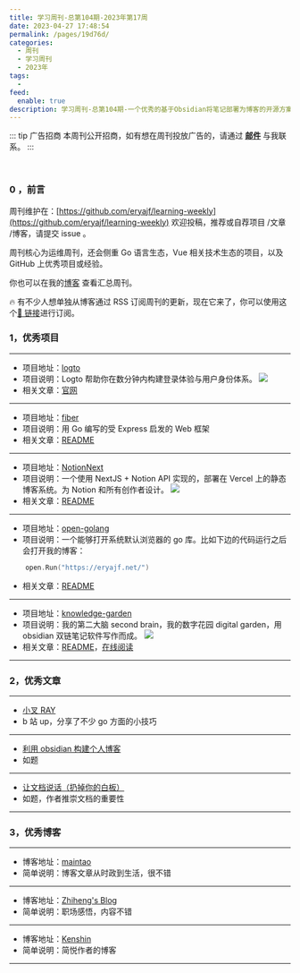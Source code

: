 ```yaml
---
title: 学习周刊-总第104期-2023年第17周
date: 2023-04-27 17:48:54
permalink: /pages/19d76d/
categories:
  - 周刊
  - 学习周刊
  - 2023年
tags:
  -
feed:
  enable: true
description: 学习周刊-总第104期-一个优秀的基于Obsidian将笔记部署为博客的开源方案
---
```


::: tip 广告招商
本周刊公开招商，如有想在周刊投放广告的，请通过 **[邮件](mailto:eryajf@163.com)** 与我联系。
:::

<br><ArticleTopAd></ArticleTopAd>

### 0 ，前言

周刊维护在：[https://github.com/eryajf/learning-weekly](https://github.com/eryajf/learning-weekly) 欢迎投稿，推荐或自荐项目 /文章 /博客，请提交 issue 。

周刊核心为运维周刊，还会侧重 Go 语言生态，Vue 相关技术生态的项目，以及 GitHub 上优秀项目或经验。

你也可以在我的[博客](https://wiki.eryajf.net/learning-weekly/) 查看汇总周刊。

🔥 有不少人想单独从博客通过 RSS 订阅周刊的更新，现在它来了，你可以使用这个[🔗 链接](https://wiki.eryajf.net/learning-weekly.xml)进行订阅。

### 1，优秀项目

---

- 项目地址：[logto](https://github.com/logto-io/logto)
- 项目说明：Logto 帮助你在数分钟内构建登录体验与用户身份体系。
  ![](http://t.eryajf.net/imgs/2023/03/05b2e3ce3a25bd4b.png)
- 相关文章：[官网](https://logto.io/)

---

- 项目地址：[fiber](https://github.com/gofiber/fiber)
- 项目说明：用 Go 编写的受 Express 启发的 Web 框架
- 相关文章：[README](https://github.com/gofiber/fiber/blob/master/.github/README_zh-CN.md)

---

- 项目地址：[NotionNext](https://github.com/tangly1024/NotionNext)
- 项目说明：一个使用 NextJS + Notion API 实现的，部署在 Vercel 上的静态博客系统。为 Notion 和所有创作者设计。
  ![](http://t.eryajf.net/imgs/2023/03/cc02bda576f469d6.png)
- 相关文章：[README](https://github.com/tangly1024/NotionNext#readme)

---

- 项目地址：[open-golang](https://github.com/skratchdot/open-golang)
- 项目说明：一个能够打开系统默认浏览器的 go 库。比如下边的代码运行之后会打开我的博客：

```go
	open.Run("https://eryajf.net/")
```

- 相关文章：[README](https://github.com/skratchdot/open-golang/blob/master/README.md)

---

- 项目地址：[knowledge-garden](https://github.com/oldwinter/knowledge-garden)
- 项目说明：我的第二大脑 second brain，我的数字花园 digital garden，用 obsidian 双链笔记软件写作而成。
  ![](http://t.eryajf.net/imgs/2023/03/1bbba47bf2e1c1b8.png)
- 相关文章：[README](https://github.com/oldwinter/knowledge-garden#readme)，[在线阅读](https://garden.oldwinter.top/)

---

### 2，优秀文章

---

- [小叉 RAY](https://space.bilibili.com/66891783)
- b 站 up，分享了不少 go 方面的小技巧

---

- [利用 obsidian 构建个人博客](https://zytomorrow.top/%E6%8A%80%E6%9C%AF%E6%8A%98%E8%85%BE/%E5%88%A9%E7%94%A8obsidian%E6%9E%84%E5%BB%BA%E4%B8%AA%E4%BA%BA%E5%8D%9A%E5%AE%A2/)
- 如题

---

- [让文档说话（扔掉你的白板）](https://blog.zhiheng.io/posts/2022/03/docs/)
- 如题，作者推崇文档的重要性

---

### 3，优秀博客

---

- 博客地址：[maintao](https://maintao.com/)
- 简单说明：博客文章从时政到生活，很不错

---

- 博客地址：[Zhiheng's Blog](https://blog.zhiheng.io/)
- 简单说明：职场感悟，内容不错

---

- 博客地址：[Kenshin](https://typefully.com/wanglei001)
- 简单说明：简悦作者的博客

---


<br><ArticleTopAd></ArticleTopAd>
